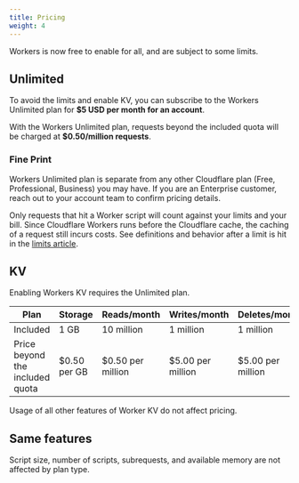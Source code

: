 ```yaml
---
title: Pricing
weight: 4
---
```


Workers is now free to enable for all, and are subject to some limits. 

## Unlimited 
To avoid the limits and enable KV, you can subscribe to the Workers Unlimited plan for **$5 USD per month for an account**. 

With the Workers Unlimited plan, requests beyond the included quota will be charged at **$0.50/million requests**.

### Fine Print

Workers Unlimited plan is separate from any other Cloudflare plan (Free, Professional, Business) you may have. If you are an Enterprise customer, reach out to your account team to confirm pricing details.

Only requests that hit a Worker script will count against your limits and your bill. Since Cloudflare Workers runs before the Cloudflare cache, the caching of a request still incurs costs. See definitions and behavior after a limit is hit in the [limits article](/about/limits).

## KV 

Enabling Workers KV requires the Unlimited plan.

| Plan                            | Storage      | Reads/month       | Writes/month      | Deletes/month     | Lists/month       |
| ------------------------------- | ------------ | ----------------- | ----------------- | ----------------- | ----------------- |
| Included                        | 1 GB         | 10 million        | 1 million         | 1 million         | 1 million         |
| Price beyond the included quota | $0.50 per GB | $0.50 per million | $5.00 per million | $5.00 per million | $5.00 per million |

Usage of all other features of Worker KV do not affect pricing.

## Same features 

  Script size, number of scripts, subrequests, and available memory are not affected by plan type.
